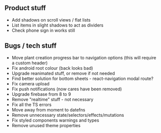 ## Product stuff

- Add shadows on scroll views / flat lists
- List items in slight shadows to act as dividers
- Check phone sign in works still

## Bugs / tech stuff

- Move plant creation progress bar to navigation options (this will require a custom header)
- Fix android root colour (back looks bad)
- Upgrade reanimated stuff, or remove if not needed
- Find better solution for bottom sheets - react-navigation modal route?
- Fix camera upload
- Fix push notifications (now cares have been removed)
- Upgrade firebase from 8 to 9
- Remove "realtime" stuff - not necessary
- Fix all the TS errors
- Move away from moment to datefns
- Remove unnecessary state/selectors/effects/mutations
- Fix styled components warnings and types
- Remove unused theme properties
